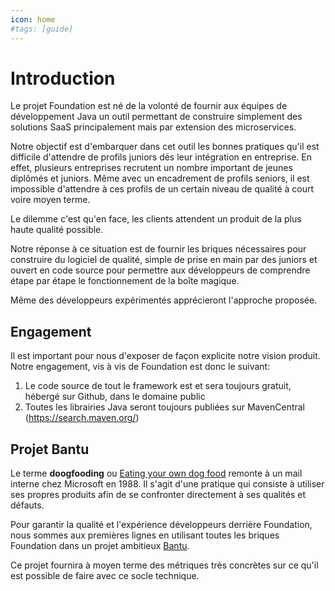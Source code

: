 ```yaml
---
icon: home
#tags: [guide]
---
```

# Introduction

Le projet Foundation est né de la volonté de fournir aux équipes de développement Java un outil permettant de construire simplement
des solutions SaaS principalement mais par extension des microservices. 

Notre objectif est d'embarquer dans cet outil les bonnes pratiques qu'il est difficile d'attendre de profils juniors dès leur intégration
en entreprise. En effet, plusieurs entreprises recrutent un nombre important de jeunes diplômés et juniors. Même avec un encadrement de profils
seniors, il est impossible d'attendre à ces profils de un certain niveau de qualité à court voire moyen terme.

Le dilemme c'est qu'en face, les clients attendent un produit de la plus haute qualité possible.

Notre réponse à ce situation est de fournir les briques nécessaires pour construire du logiciel de qualité, simple de prise en 
main par des juniors et ouvert en code source pour permettre aux développeurs de comprendre étape par étape le fonctionnement
de la boîte magique.

Même des développeurs expérimentés apprécieront l'approche proposée.

## Engagement 

Il est important pour nous d'exposer de façon explicite notre vision produit. Notre engagement, vis à vis de Foundation est donc le suivant:

1. Le code source de tout le framework est et sera toujours gratuit, hébergé sur Github, dans le domaine public
2. Toutes les librairies Java seront toujours publiées sur MavenCentral (https://search.maven.org/)

## Projet Bantu 

Le terme **doogfooding** ou [Eating your own dog food](https://en.wikipedia.org/wiki/Eating_your_own_dog_food) remonte à un mail interne chez Microsoft en 1988.
Il s'agit d'une pratique qui consiste à utiliser ses propres produits afin de se confronter directement à ses qualités et défauts.

Pour garantir la qualité et l'expérience développeurs derrière Foundation, nous sommes aux premières lignes en utilisant toutes les briques Foundation dans
un projet ambitieux [Bantu](https://developers.bantu.dev).

Ce projet fournira à moyen terme des métriques très concrètes sur ce qu'il est possible de faire avec ce socle technique.